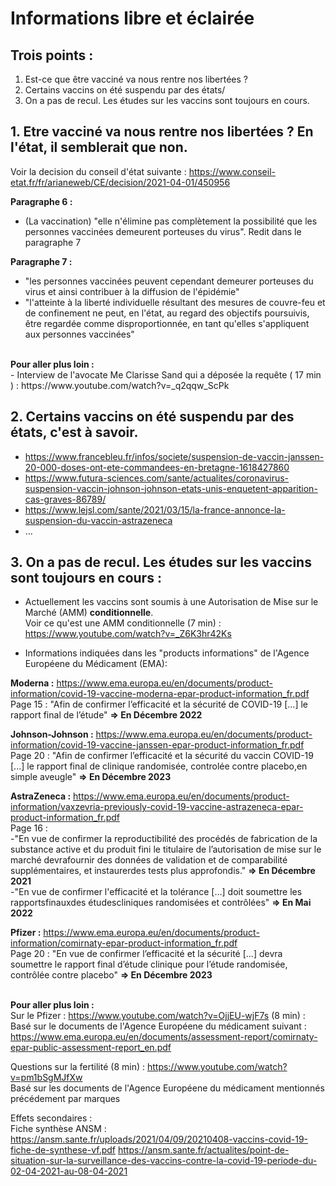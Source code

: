 # Informations libre et éclairée


## Trois points : 
1. Est-ce que être vacciné va nous rentre nos libertées ?
2. Certains vaccins on été suspendu par des états/
3. On a pas de recul. Les études sur les vaccins sont toujours en cours. 

## 1. Etre vacciné va nous rentre nos libertées ? En l'état, il semblerait que non. 

Voir la decision du conseil d'état suivante : https://www.conseil-etat.fr/fr/arianeweb/CE/decision/2021-04-01/450956

<b>Paragraphe 6 : </b><br>
- (La vaccination) "elle n'élimine pas complètement la possibilité que les personnes vaccinées demeurent porteuses du virus". Redit dans le paragraphe 7<br>

<b> Paragraphe 7 : </b><br>
- "les personnes vaccinées peuvent cependant demeurer porteuses du virus et ainsi contribuer à la diffusion de l'épidémie"<br>
- "l'atteinte à la liberté individuelle résultant des mesures de couvre-feu et de confinement ne peut, en l'état, au regard des objectifs poursuivis, être regardée comme disproportionnée, en tant qu'elles s'appliquent aux personnes vaccinées"
<br>
<b>Pour aller plus loin : </b><br>
- Interview de l'avocate Me Clarisse Sand qui a déposée la requête ( 17 min ) : https://www.youtube.com/watch?v=_q2qqw_ScPk

## 2. Certains vaccins on été suspendu par des états, c'est à savoir. 

- https://www.francebleu.fr/infos/societe/suspension-de-vaccin-janssen-20-000-doses-ont-ete-commandees-en-bretagne-1618427860
- https://www.futura-sciences.com/sante/actualites/coronavirus-suspension-vaccin-johnson-johnson-etats-unis-enquetent-apparition-cas-graves-86789/
- https://www.lejsl.com/sante/2021/03/15/la-france-annonce-la-suspension-du-vaccin-astrazeneca
- ...

## 3. On a pas de recul. Les études sur les vaccins sont toujours en cours : 

- Actuellement les vaccins sont soumis à une Autorisation de Mise sur le Marché (AMM) <b>conditionnelle</b>.  <br>
Voir ce qu'est une AMM conditionnelle (7 min) : https://www.youtube.com/watch?v=_Z6K3hr42Ks <br>

- Informations indiquées dans les "products informations" de l'Agence Européene du Médicament (EMA): 

<b>Moderna :</b> https://www.ema.europa.eu/en/documents/product-information/covid-19-vaccine-moderna-epar-product-information_fr.pdf<br>
Page 15 : "Afin de confirmer l’efficacité et la sécurité de COVID-19 [...] le rapport final de l’étude" <b>=> En Décembre 2022</b>

<b>Johnson-Johnson :</b> https://www.ema.europa.eu/en/documents/product-information/covid-19-vaccine-janssen-epar-product-information_fr.pdf<br>
Page 20 : "Afin de confirmer l’efficacité et la sécurité du vaccin COVID-19 [...] le rapport final de clinique randomisée, controlée contre placebo,en simple aveugle"  <b>=> En Décembre 2023</b><br>

<b>AstraZeneca :</b> https://www.ema.europa.eu/en/documents/product-information/vaxzevria-previously-covid-19-vaccine-astrazeneca-epar-product-information_fr.pdf<br>
Page 16 : <br>
-"En vue de confirmer la reproductibilité des procédés de fabrication de la substance active et du produit fini le titulaire de l’autorisation de mise sur le marché devrafournir des données de validation et de comparabilité supplémentaires, et instaurerdes tests plus approfondis." <b>=> En Décembre 2021</b> <br>
-"En vue de confirmer l'efficacité et la tolérance [...] doit soumettre les rapportsfinauxdes étudescliniques randomisées et contrôlées" <b>=> En Mai 2022</b><br>

<b>Pfizer :</b> https://www.ema.europa.eu/en/documents/product-information/comirnaty-epar-product-information_fr.pdf<br>
Page 20 : "En vue de confirmer l’efficacité et la sécurité [...] devra soumettre le rapport final d’étude clinique pour l’étude randomisée, contrôlée contre placebo" <b>=> En Décembre 2023</b><br><br>

<b>Pour aller plus loin :</b> <br>
Sur le Pfizer : https://www.youtube.com/watch?v=OjjEU-wjF7s (8 min) : <br>
Basé sur le documents de l'Agence Européene du médicament suivant : https://www.ema.europa.eu/en/documents/assessment-report/comirnaty-epar-public-assessment-report_en.pdf

Questions sur la fertilité (8 min) : https://www.youtube.com/watch?v=pm1bSgMJfXw <br>
Basé sur les documents de l'Agence Européene du médicament mentionnés précédement par marques <br>

Effets secondaires : <br>
Fiche synthèse ANSM : https://ansm.sante.fr/uploads/2021/04/09/20210408-vaccins-covid-19-fiche-de-synthese-vf.pdf
https://ansm.sante.fr/actualites/point-de-situation-sur-la-surveillance-des-vaccins-contre-la-covid-19-periode-du-02-04-2021-au-08-04-2021
